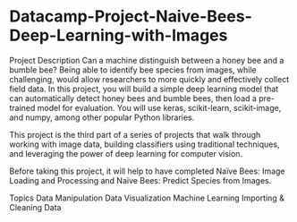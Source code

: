 # Datacamp-Project-Naive-Bees-Deep-Learning-with-Images


Project Description
Can a machine distinguish between a honey bee and a bumble bee? Being able to identify bee species from images, while challenging, would allow researchers to more quickly and effectively collect field data. In this project, you will build a simple deep learning model that can automatically detect honey bees and bumble bees, then load a pre-trained model for evaluation. You will use keras, scikit-learn, scikit-image, and numpy, among other popular Python libraries.

This project is the third part of a series of projects that walk through working with image data, building classifiers using traditional techniques, and leveraging the power of deep learning for computer vision.

Before taking this project, it will help to have completed Naïve Bees: Image Loading and Processing and Naïve Bees: Predict Species from Images.

Topics
Data Manipulation
Data Visualization
Machine Learning
Importing & Cleaning Data
